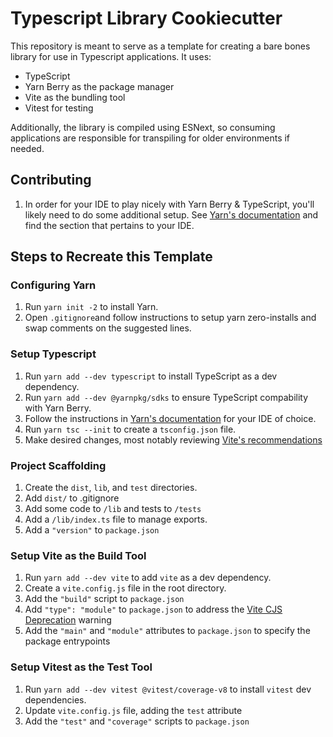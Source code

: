 # Typescript Library Cookiecutter

This repository is meant to serve as a template for creating a bare bones
library for use in Typescript applications. It uses:

- TypeScript
- Yarn Berry as the package manager
- Vite as the bundling tool
- Vitest for testing

Additionally, the library is compiled using ESNext, so consuming applications are responsible for transpiling
for older environments if needed.

## Contributing
1. In order for your IDE to play nicely with Yarn Berry & TypeScript, you'll likely need to do some additional setup. See [Yarn's documentation](https://yarnpkg.com/getting-started/editor-sdks) and find the section that pertains to your IDE.

## Steps to Recreate this Template

### Configuring Yarn
1. Run `yarn init -2` to install Yarn.
1. Open `.gitignore`and follow instructions to setup yarn zero-installs and swap comments on the suggested lines.

### Setup Typescript
1. Run `yarn add --dev typescript` to install TypeScript as a dev dependency.
1. Run `yarn add --dev @yarnpkg/sdks` to ensure TypeScript compability with Yarn Berry.
1. Follow the instructions in [Yarn's documentation](https://yarnpkg.com/getting-started/editor-sdks) for your IDE of choice.
1. Run `yarn tsc --init` to create a `tsconfig.json` file.
1. Make desired changes, most notably reviewing [Vite's recommendations](https://vite.dev/guide/features#typescript)


### Project Scaffolding
1. Create the `dist`, `lib`, and `test` directories.
1. Add `dist/` to .gitignore
1. Add some code to `/lib` and tests to `/tests`
1. Add a `/lib/index.ts` file to manage exports.
1. Add a `"version"` to `package.json`

### Setup Vite as the Build Tool
1. Run `yarn add --dev vite` to add `vite` as a dev dependency.
1. Create a `vite.config.js` file in the root directory.
1. Add the `"build"` script to `package.json`
1. Add `"type": "module"` to `package.json` to address the [Vite CJS Deprecation](https://vite.dev/guide/troubleshooting.html#vite-cjs-node-api-deprecated) warning
1. Add the `"main"` and `"module"` attributes to `package.json` to specify the package entrypoints

### Setup Vitest as the Test Tool
1. Run `yarn add --dev vitest @vitest/coverage-v8` to install `vitest` dev dependencies.
1. Update `vite.config.js` file, adding the `test` attribute
1. Add the `"test"` and `"coverage"` scripts to `package.json`